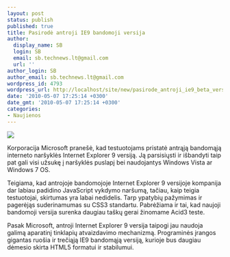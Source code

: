 ```yaml
---
layout: post
status: publish
published: true
title: Pasirodė antroji IE9 bandomoji versija
author:
  display_name: SB
  login: SB
  email: sb.technews.lt@gmail.com
  url: ''
author_login: SB
author_email: sb.technews.lt@gmail.com
wordpress_id: 4793
wordpress_url: http://localhost/site/new/pasirode_antroji_ie9_beta_versija/
date: '2010-05-07 17:25:14 +0300'
date_gmt: '2010-05-07 17:25:14 +0300'
categories:
- Naujienos
---
```

<div class="imgright"><img src="http://t1.gstatic.com/images?q=tbn:Ln0Z5UAQnezrZM:http://farm4.static.flickr.com/3026/2840957763_b3672846e5.jpg"  /></div>
<p>Korporacija Microsoft pranešė, kad testuotojams pristatė antrąją bandomąją interneto naršyklės Internet Explorer 9 versiją. Ją parsisiųsti ir išbandyti taip pat gali visi užsukę į naršyklės puslapį bei naudojantys Windows Vista ar Windows 7 OS.</p>
<p>Teigiama, kad antrojoje bandomojoje Internet Explorer 9 versijoje kompanija dar labiau padidino JavaScript vykdymo naršumą, tačiau, kaip teigia testuotojai, skirtumas yra labai nedidelis. Tarp ypatybių pažymimas ir pagerėjąs suderinamumas su CSS3 standartu. Pabrėžiama ir tai, kad naujoji bandomoji versija surenka daugiau taškų gerai žinomame Acid3 teste.</p>
<p>Pasak Microsoft, antroji Internet Explorer 9 versija taipogi jau naudoja galimą aparatinį tinklapių atvaizdavimo mechanizmą. Programinės įrangos gigantas ruošia ir trečiąją IE9 bandomąją versiją, kurioje bus daugiau dėmesio skirta HTML5 formatui ir stabilumui.<br /></p>
